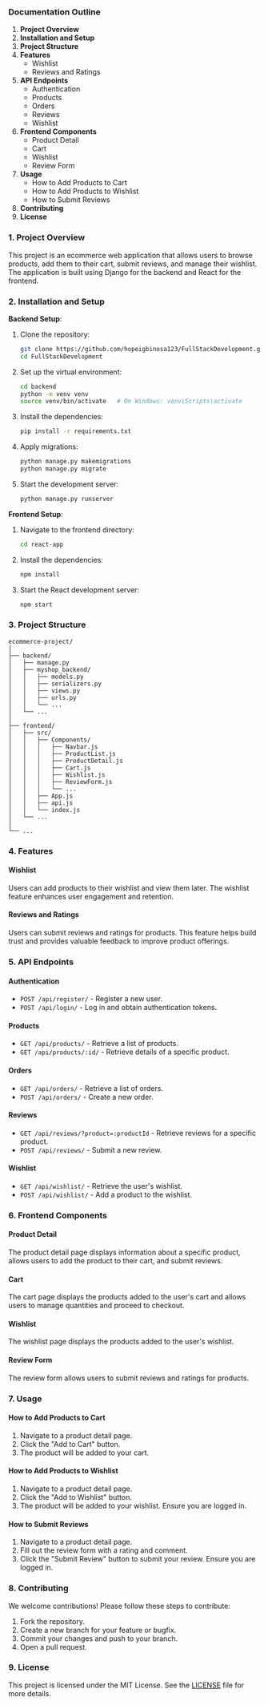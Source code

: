 ### Documentation Outline

1. **Project Overview**
2. **Installation and Setup**
3. **Project Structure**
4. **Features**
   - Wishlist
   - Reviews and Ratings
5. **API Endpoints**
   - Authentication
   - Products
   - Orders
   - Reviews
   - Wishlist
6. **Frontend Components**
   - Product Detail
   - Cart
   - Wishlist
   - Review Form
7. **Usage**
   - How to Add Products to Cart
   - How to Add Products to Wishlist
   - How to Submit Reviews
8. **Contributing**
9. **License**

### 1. Project Overview

This project is an ecommerce web application that allows users to browse products, add them to their cart, submit reviews, and manage their wishlist. The application is built using Django for the backend and React for the frontend.

### 2. Installation and Setup

**Backend Setup**:

1. Clone the repository:

   ```sh
   git clone https://github.com/hopeigbinosa123/FullStackDevelopment.git
   cd FullStackDevelopment
   ```

2. Set up the virtual environment:

   ```sh
   cd backend
   python -m venv venv
   source venv/bin/activate   # On Windows: venv\Scripts\activate
   ```

3. Install the dependencies:

   ```sh
   pip install -r requirements.txt
   ```

4. Apply migrations:

   ```sh
   python manage.py makemigrations
   python manage.py migrate
   ```

5. Start the development server:
   ```sh
   python manage.py runserver
   ```

**Frontend Setup**:

1. Navigate to the frontend directory:

   ```sh
   cd react-app
   ```

2. Install the dependencies:

   ```sh
   npm install
   ```

3. Start the React development server:
   ```sh
   npm start
   ```

### 3. Project Structure

```
ecommerce-project/
│
├── backend/
│   ├── manage.py
│   ├── myshop_backend/
│   │   ├── models.py
│   │   ├── serializers.py
│   │   ├── views.py
│   │   ├── urls.py
│   │   └── ...
│   └── ...
│
├── frontend/
│   ├── src/
│   │   ├── Components/
│   │   │   ├── Navbar.js
│   │   │   ├── ProductList.js
│   │   │   ├── ProductDetail.js
│   │   │   ├── Cart.js
│   │   │   ├── Wishlist.js
│   │   │   ├── ReviewForm.js
│   │   │   └── ...
│   │   ├── App.js
│   │   ├── api.js
│   │   └── index.js
│   └── ...
│
└── ...
```

### 4. Features

#### Wishlist

Users can add products to their wishlist and view them later. The wishlist feature enhances user engagement and retention.

#### Reviews and Ratings

Users can submit reviews and ratings for products. This feature helps build trust and provides valuable feedback to improve product offerings.

### 5. API Endpoints

#### Authentication

- `POST /api/register/` - Register a new user.
- `POST /api/login/` - Log in and obtain authentication tokens.

#### Products

- `GET /api/products/` - Retrieve a list of products.
- `GET /api/products/:id/` - Retrieve details of a specific product.

#### Orders

- `GET /api/orders/` - Retrieve a list of orders.
- `POST /api/orders/` - Create a new order.

#### Reviews

- `GET /api/reviews/?product=:productId` - Retrieve reviews for a specific product.
- `POST /api/reviews/` - Submit a new review.

#### Wishlist

- `GET /api/wishlist/` - Retrieve the user's wishlist.
- `POST /api/wishlist/` - Add a product to the wishlist.

### 6. Frontend Components

#### Product Detail

The product detail page displays information about a specific product, allows users to add the product to their cart, and submit reviews.

#### Cart

The cart page displays the products added to the user's cart and allows users to manage quantities and proceed to checkout.

#### Wishlist

The wishlist page displays the products added to the user's wishlist.

#### Review Form

The review form allows users to submit reviews and ratings for products.

### 7. Usage

#### How to Add Products to Cart

1. Navigate to a product detail page.
2. Click the "Add to Cart" button.
3. The product will be added to your cart.

#### How to Add Products to Wishlist

1. Navigate to a product detail page.
2. Click the "Add to Wishlist" button.
3. The product will be added to your wishlist. Ensure you are logged in.

#### How to Submit Reviews

1. Navigate to a product detail page.
2. Fill out the review form with a rating and comment.
3. Click the "Submit Review" button to submit your review. Ensure you are logged in.

### 8. Contributing

We welcome contributions! Please follow these steps to contribute:

1. Fork the repository.
2. Create a new branch for your feature or bugfix.
3. Commit your changes and push to your branch.
4. Open a pull request.

### 9. License

This project is licensed under the MIT License. See the [LICENSE](LICENSE) file for more details.
